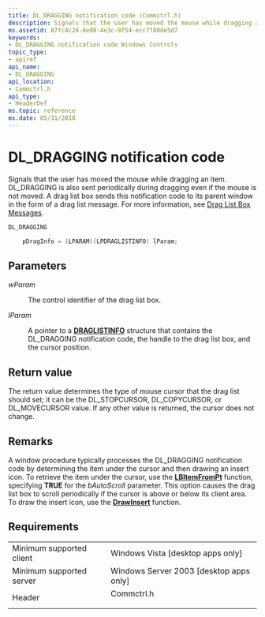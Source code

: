 ```yaml
---
title: DL_DRAGGING notification code (Commctrl.h)
description: Signals that the user has moved the mouse while dragging an item.
ms.assetid: 87fc4c24-8e88-4e3c-8f54-ecc7f80de5d7
keywords:
- DL_DRAGGING notification code Windows Controls
topic_type:
- apiref
api_name:
- DL_DRAGGING
api_location:
- Commctrl.h
api_type:
- HeaderDef
ms.topic: reference
ms.date: 05/31/2018
---
```


# DL\_DRAGGING notification code

Signals that the user has moved the mouse while dragging an item. DL\_DRAGGING is also sent periodically during dragging even if the mouse is not moved. A drag list box sends this notification code to its parent window in the form of a drag list message. For more information, see [Drag List Box Messages](about-list-boxes.md).


```C++
DL_DRAGGING

    pDragInfo = (LPARAM)(LPDRAGLISTINFO) lParam; 
```



## Parameters

<dl> <dt>

*wParam* 
</dt> <dd>

The control identifier of the drag list box.

</dd> <dt>

*lParam* 
</dt> <dd>

A pointer to a [**DRAGLISTINFO**](/windows/win32/api/commctrl/ns-commctrl-draglistinfo) structure that contains the DL\_DRAGGING notification code, the handle to the drag list box, and the cursor position.

</dd> </dl>

## Return value

The return value determines the type of mouse cursor that the drag list should set; it can be the DL\_STOPCURSOR, DL\_COPYCURSOR, or DL\_MOVECURSOR value. If any other value is returned, the cursor does not change.

## Remarks

A window procedure typically processes the DL\_DRAGGING notification code by determining the item under the cursor and then drawing an insert icon. To retrieve the item under the cursor, use the [**LBItemFromPt**](/windows/desktop/api/Commctrl/nf-commctrl-lbitemfrompt) function, specifying **TRUE** for the *bAutoScroll* parameter. This option causes the drag list box to scroll periodically if the cursor is above or below its client area. To draw the insert icon, use the [**DrawInsert**](/windows/desktop/api/Commctrl/nf-commctrl-drawinsert) function.

## Requirements



|                                     |                                                                                       |
|-------------------------------------|---------------------------------------------------------------------------------------|
| Minimum supported client<br/> | Windows Vista \[desktop apps only\]<br/>                                        |
| Minimum supported server<br/> | Windows Server 2003 \[desktop apps only\]<br/>                                  |
| Header<br/>                   | <dl> <dt>Commctrl.h</dt> </dl> |



 

 





